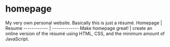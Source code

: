 # homepage
My very own personal website. Basically this is just a résumé.
Homepage | Resume
------------ | -------------
Make homepage great! | create an online version of the résumé using HTML, CSS, and the minimum amount of JavaScript.
